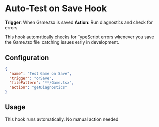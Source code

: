 # Auto-Test on Save Hook

**Trigger**: When Game.tsx is saved
**Action**: Run diagnostics and check for errors

This hook automatically checks for TypeScript errors whenever you save the Game.tsx file, catching issues early in development.

## Configuration
```json
{
  "name": "Test Game on Save",
  "trigger": "onSave",
  "filePattern": "**/Game.tsx",
  "action": "getDiagnostics"
}
```

## Usage
This hook runs automatically. No manual action needed.
